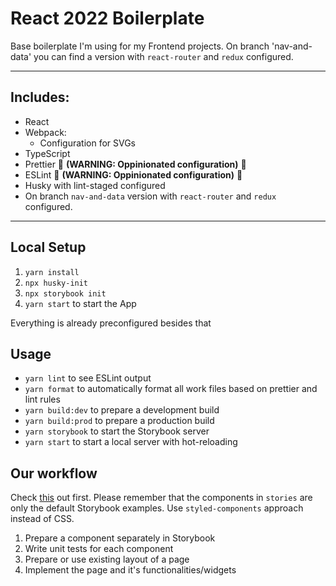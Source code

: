 # React 2022 Boilerplate
Base boilerplate I'm using for my Frontend projects. On branch 'nav-and-data' you can find a version with `react-router` and `redux` configured.

---

## Includes:
- React
- Webpack:
  - Configuration for SVGs
- TypeScript
- Prettier :red_circle: **(WARNING: Oppinionated configuration)** :red_circle:
- ESLint :red_circle: **(WARNING: Oppinionated configuration)** :red_circle:
- Husky with lint-staged configured
- On branch `nav-and-data` version with `react-router` and `redux` configured.

---

## Local Setup
1. `yarn install`
2. `npx husky-init`
3. `npx storybook init`
4. `yarn start` to start the App

Everything is already preconfigured besides that

## Usage
- `yarn lint` to see ESLint output
- `yarn format` to automatically format all work files based on prettier and lint rules
- `yarn build:dev` to prepare a development build
- `yarn build:prod` to prepare a production build
- `yarn storybook` to start the Storybook server
- `yarn start` to start a local server with hot-reloading


## Our workflow
Check [this](https://www.componentdriven.org) out first.
Please remember that the components in `stories` are only the default Storybook examples. Use `styled-components` approach instead of CSS.

1. Prepare a component separately in Storybook
2. Write unit tests for each component
3. Prepare or use existing layout of a page
4. Implement the page and it's functionalities/widgets